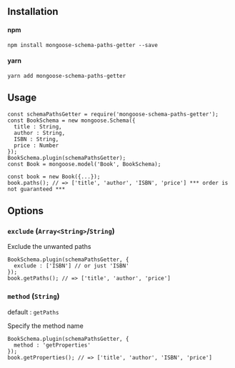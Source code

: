 ## Installation

#### npm
`npm install mongoose-schema-paths-getter --save`
#### yarn
`yarn add mongoose-schema-paths-getter`

## Usage

```
const schemaPathsGetter = require('mongoose-schema-paths-getter');
const BookSchema = new mongoose.Schema({
  title : String,
  author : String,
  ISBN : String,
  price : Number
});
BookSchema.plugin(schemaPathsGetter);
const Book = mongoose.model('Book', BookSchema);

const book = new Book({...});
book.paths(); // => ['title', 'author', 'ISBN', 'price'] *** order is not guaranteed ***
```

## Options

### `exclude` (`Array<String>`/`String`)
Exclude the unwanted paths
```
BookSchema.plugin(schemaPathsGetter, {
  exclude : ['ISBN'] // or just 'ISBN'
});
book.getPaths(); // => ['title', 'author', 'price']
```

### `method` (`String`)
default : `getPaths`

Specify the method name
```
BookSchema.plugin(schemaPathsGetter, {
  method : 'getProperties'
});
book.getProperties(); // => ['title', 'author', 'ISBN', 'price']
```

